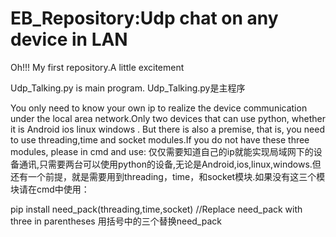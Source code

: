 # EB_Repository:Udp chat on any device in LAN
Oh!!! My first repository.A little excitement

Udp_Talking.py is main program.
Udp_Talking.py是主程序

You only need to know your own ip to realize the device communication under the local area network.Only two devices that can use python, whether it is Android ios linux windows . But there is also a premise, that is, you need to use threading,time and socket modules.If you do not have these three modules, please in cmd and use:
仅仅需要知道自己的ip就能实现局域网下的设备通讯,只需要两台可以使用python的设备,无论是Android,ios,linux,windows.但还有一个前提，就是需要用到threading，time，和socket模块.如果没有这三个模块请在cmd中使用：

pip install need_pack(threading,time,socket) //Replace need_pack with three in parentheses 用括号中的三个替换need_pack
                                             
